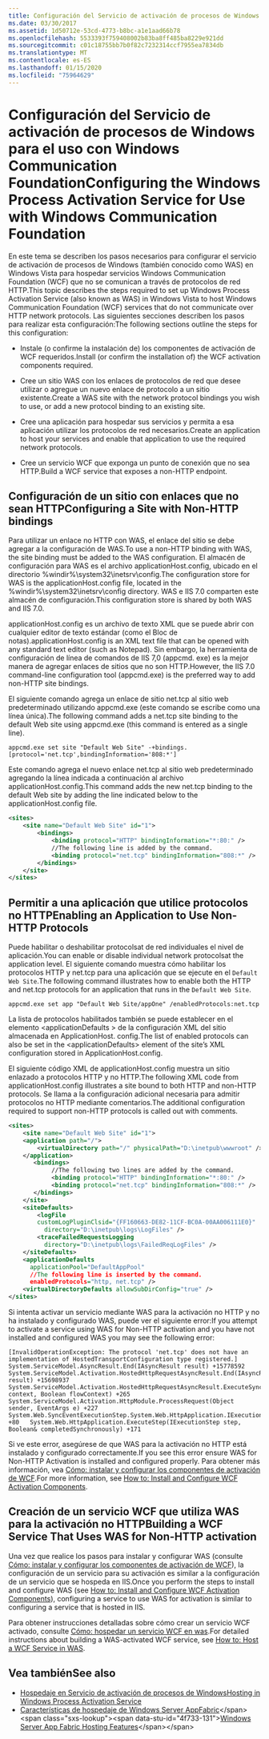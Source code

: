 ```yaml
---
title: Configuración del Servicio de activación de procesos de Windows para el uso con Windows Communication Foundation
ms.date: 03/30/2017
ms.assetid: 1d50712e-53cd-4773-b8bc-a1e1aad66b78
ms.openlocfilehash: 5533393f759408002b83ba8ff485ba8229e921dd
ms.sourcegitcommit: c01c18755bb7b0f82c7232314ccf7955ea7834db
ms.translationtype: MT
ms.contentlocale: es-ES
ms.lasthandoff: 01/15/2020
ms.locfileid: "75964629"
---
```

# <a name="configuring-the-windows-process-activation-service-for-use-with-windows-communication-foundation"></a><span data-ttu-id="4f733-102">Configuración del Servicio de activación de procesos de Windows para el uso con Windows Communication Foundation</span><span class="sxs-lookup"><span data-stu-id="4f733-102">Configuring the Windows Process Activation Service for Use with Windows Communication Foundation</span></span>
<span data-ttu-id="4f733-103">En este tema se describen los pasos necesarios para configurar el servicio de activación de procesos de Windows (también conocido como WAS) en Windows Vista para hospedar servicios Windows Communication Foundation (WCF) que no se comunican a través de protocolos de red HTTP.</span><span class="sxs-lookup"><span data-stu-id="4f733-103">This topic describes the steps required to set up Windows Process Activation Service (also known as WAS) in Windows Vista to host Windows Communication Foundation (WCF) services that do not communicate over HTTP network protocols.</span></span> <span data-ttu-id="4f733-104">Las siguientes secciones describen los pasos para realizar esta configuración:</span><span class="sxs-lookup"><span data-stu-id="4f733-104">The following sections outline the steps for this configuration:</span></span>  
  
- <span data-ttu-id="4f733-105">Instale (o confirme la instalación de) los componentes de activación de WCF requeridos.</span><span class="sxs-lookup"><span data-stu-id="4f733-105">Install (or confirm the installation of) the WCF activation components required.</span></span>  
  
- <span data-ttu-id="4f733-106">Cree un sitio WAS con los enlaces de protocolos de red que desee utilizar o agregue un nuevo enlace de protocolo a un sitio existente.</span><span class="sxs-lookup"><span data-stu-id="4f733-106">Create a WAS site with the network protocol bindings you wish to use, or add a new protocol binding to an existing site.</span></span>  
  
- <span data-ttu-id="4f733-107">Cree una aplicación para hospedar sus servicios y permita a esa aplicación utilizar los protocolos de red necesarios.</span><span class="sxs-lookup"><span data-stu-id="4f733-107">Create an application to host your services and enable that application to use the required network protocols.</span></span>  
  
- <span data-ttu-id="4f733-108">Cree un servicio WCF que exponga un punto de conexión que no sea HTTP.</span><span class="sxs-lookup"><span data-stu-id="4f733-108">Build a WCF service that exposes a non-HTTP endpoint.</span></span>  
  
## <a name="configuring-a-site-with-non-http-bindings"></a><span data-ttu-id="4f733-109">Configuración de un sitio con enlaces que no sean HTTP</span><span class="sxs-lookup"><span data-stu-id="4f733-109">Configuring a Site with Non-HTTP bindings</span></span>  
 <span data-ttu-id="4f733-110">Para utilizar un enlace no HTTP con WAS, el enlace del sitio se debe agregar a la configuración de WAS.</span><span class="sxs-lookup"><span data-stu-id="4f733-110">To use a non-HTTP binding with WAS, the site binding must be added to the WAS configuration.</span></span> <span data-ttu-id="4f733-111">El almacén de configuración para WAS es el archivo applicationHost.config, ubicado en el directorio %windir%\system32\inetsrv\config.</span><span class="sxs-lookup"><span data-stu-id="4f733-111">The configuration store for WAS is the applicationHost.config file, located in the %windir%\system32\inetsrv\config directory.</span></span> <span data-ttu-id="4f733-112">WAS e IIS 7.0 comparten este almacén de configuración.</span><span class="sxs-lookup"><span data-stu-id="4f733-112">This configuration store is shared by both WAS and IIS 7.0.</span></span>  
  
 <span data-ttu-id="4f733-113">applicationHost.config es un archivo de texto XML que se puede abrir con cualquier editor de texto estándar (como el Bloc de notas).</span><span class="sxs-lookup"><span data-stu-id="4f733-113">applicationHost.config is an XML text file that can be opened with any standard text editor (such as Notepad).</span></span> <span data-ttu-id="4f733-114">Sin embargo, la herramienta de configuración de línea de comandos de IIS 7,0 (appcmd. exe) es la mejor manera de agregar enlaces de sitios que no son HTTP.</span><span class="sxs-lookup"><span data-stu-id="4f733-114">However, the IIS 7.0 command-line configuration tool (appcmd.exe) is the preferred way to add non-HTTP site bindings.</span></span>  
  
 <span data-ttu-id="4f733-115">El siguiente comando agrega un enlace de sitio net.tcp al sitio web predeterminado utilizando appcmd.exe (este comando se escribe como una línea única).</span><span class="sxs-lookup"><span data-stu-id="4f733-115">The following command adds a net.tcp site binding to the default Web site using appcmd.exe (this command is entered as a single line).</span></span>  
  
```console  
appcmd.exe set site "Default Web Site" -+bindings.[protocol='net.tcp',bindingInformation='808:*']  
```  
  
 <span data-ttu-id="4f733-116">Este comando agrega el nuevo enlace net.tcp al sitio web predeterminado agregando la línea indicada a continuación al archivo applicationHost.config.</span><span class="sxs-lookup"><span data-stu-id="4f733-116">This command adds the new net.tcp binding to the default Web site by adding the line indicated below to the applicationHost.config file.</span></span>  
  
```xml  
<sites>  
    <site name="Default Web Site" id="1">  
        <bindings>  
            <binding protocol="HTTP" bindingInformation="*:80:" />  
            //The following line is added by the command.  
            <binding protocol="net.tcp" bindingInformation="808:*" />  
        </bindings>  
    </site>  
</sites>  
```  
  
## <a name="enabling-an-application-to-use-non-http-protocols"></a><span data-ttu-id="4f733-117">Permitir a una aplicación que utilice protocolos no HTTP</span><span class="sxs-lookup"><span data-stu-id="4f733-117">Enabling an Application to Use Non-HTTP Protocols</span></span>  
 <span data-ttu-id="4f733-118">Puede habilitar o deshabilitar protocolsat de red individuales el nivel de aplicación.</span><span class="sxs-lookup"><span data-stu-id="4f733-118">You can enable or disable individual network protocolsat the application level.</span></span> <span data-ttu-id="4f733-119">El siguiente comando muestra cómo habilitar los protocolos HTTP y net.tcp para una aplicación que se ejecute en el `Default Web Site`.</span><span class="sxs-lookup"><span data-stu-id="4f733-119">The following command illustrates how to enable both the HTTP and net.tcp protocols for an application that runs in the `Default Web Site`.</span></span>  
  
```console  
appcmd.exe set app "Default Web Site/appOne" /enabledProtocols:net.tcp  
```  
  
 <span data-ttu-id="4f733-120">La lista de protocolos habilitados también se puede establecer en el elemento \<applicationDefaults > de la configuración XML del sitio almacenada en ApplicationHost. config.</span><span class="sxs-lookup"><span data-stu-id="4f733-120">The list of enabled protocols can also be set in the \<applicationDefaults> element of the site’s XML configuration stored in ApplicationHost.config.</span></span>  
  
 <span data-ttu-id="4f733-121">El siguiente código XML de applicationHost.config muestra un sitio enlazado a protocolos HTTP y no HTTP.</span><span class="sxs-lookup"><span data-stu-id="4f733-121">The following XML code from applicationHost.config illustrates a site bound to both HTTP and non-HTTP protocols.</span></span> <span data-ttu-id="4f733-122">Se llama a la configuración adicional necesaria para admitir protocolos no HTTP mediante comentarios.</span><span class="sxs-lookup"><span data-stu-id="4f733-122">The additional configuration required to support non-HTTP protocols is called out with comments.</span></span>  
  
```xml  
<sites>  
    <site name="Default Web Site" id="1">  
    <application path="/">  
        <virtualDirectory path="/" physicalPath="D:\inetpub\wwwroot" />  
    </application>  
       <bindings>  
            //The following two lines are added by the command.  
            <binding protocol="HTTP" bindingInformation="*:80:" />  
            <binding protocol="net.tcp" bindingInformation="808:*" />  
       </bindings>  
    </site>  
    <siteDefaults>  
        <logFile   
        customLogPluginClsid="{FF160663-DE82-11CF-BC0A-00AA006111E0}"  
          directory="D:\inetpub\logs\LogFiles" />  
        <traceFailedRequestsLogging   
          directory="D:\inetpub\logs\FailedReqLogFiles" />  
    </siteDefaults>  
    <applicationDefaults   
      applicationPool="DefaultAppPool"   
      //The following line is inserted by the command.  
      enabledProtocols="http, net.tcp" />  
    <virtualDirectoryDefaults allowSubDirConfig="true" />  
</sites>  
```  
  
 <span data-ttu-id="4f733-123">Si intenta activar un servicio mediante WAS para la activación no HTTP y no ha instalado y configurado WAS, puede ver el siguiente error:</span><span class="sxs-lookup"><span data-stu-id="4f733-123">If you attempt to activate a service using WAS for Non-HTTP activation and you have not installed and configured WAS you may see the following error:</span></span>  
  
```output  
[InvalidOperationException: The protocol 'net.tcp' does not have an implementation of HostedTransportConfiguration type registered.]   System.ServiceModel.AsyncResult.End(IAsyncResult result) +15778592   System.ServiceModel.Activation.HostedHttpRequestAsyncResult.End(IAsyncResult result) +15698937   System.ServiceModel.Activation.HostedHttpRequestAsyncResult.ExecuteSynchronous(HttpApplication context, Boolean flowContext) +265   System.ServiceModel.Activation.HttpModule.ProcessRequest(Object sender, EventArgs e) +227   System.Web.SyncEventExecutionStep.System.Web.HttpApplication.IExecutionStep.Execute() +80   System.Web.HttpApplication.ExecuteStep(IExecutionStep step, Boolean& completedSynchronously) +171  
```  
  
 <span data-ttu-id="4f733-124">Si ve este error, asegúrese de que WAS para la activación no HTTP está instalado y configurado correctamente.</span><span class="sxs-lookup"><span data-stu-id="4f733-124">If you see this error ensure WAS for Non-HTTP Activation is installed and configured properly.</span></span> <span data-ttu-id="4f733-125">Para obtener más información, vea [Cómo: instalar y configurar los componentes de activación de WCF](../../../../docs/framework/wcf/feature-details/how-to-install-and-configure-wcf-activation-components.md).</span><span class="sxs-lookup"><span data-stu-id="4f733-125">For more information, see [How to: Install and Configure WCF Activation Components](../../../../docs/framework/wcf/feature-details/how-to-install-and-configure-wcf-activation-components.md).</span></span>  
  
## <a name="building-a-wcf-service-that-uses-was-for-non-http-activation"></a><span data-ttu-id="4f733-126">Creación de un servicio WCF que utiliza WAS para la activación no HTTP</span><span class="sxs-lookup"><span data-stu-id="4f733-126">Building a WCF Service That Uses WAS for Non-HTTP activation</span></span>  
 <span data-ttu-id="4f733-127">Una vez que realice los pasos para instalar y configurar WAS (consulte [Cómo: instalar y configurar los componentes de activación de WCF](../../../../docs/framework/wcf/feature-details/how-to-install-and-configure-wcf-activation-components.md)), la configuración de un servicio para su activación es similar a la configuración de un servicio que se hospeda en IIS.</span><span class="sxs-lookup"><span data-stu-id="4f733-127">Once you perform the steps to install and configure WAS (see [How to: Install and Configure WCF Activation Components](../../../../docs/framework/wcf/feature-details/how-to-install-and-configure-wcf-activation-components.md)), configuring a service to use WAS for activation is similar to configuring a service that is hosted in IIS.</span></span>  
  
 <span data-ttu-id="4f733-128">Para obtener instrucciones detalladas sobre cómo crear un servicio WCF activado, consulte [Cómo: hospedar un servicio WCF en was](../../../../docs/framework/wcf/feature-details/how-to-host-a-wcf-service-in-was.md).</span><span class="sxs-lookup"><span data-stu-id="4f733-128">For detailed instructions about building a WAS-activated WCF service, see [How to: Host a WCF Service in WAS](../../../../docs/framework/wcf/feature-details/how-to-host-a-wcf-service-in-was.md).</span></span>  
  
## <a name="see-also"></a><span data-ttu-id="4f733-129">Vea también</span><span class="sxs-lookup"><span data-stu-id="4f733-129">See also</span></span>

- [<span data-ttu-id="4f733-130">Hospedaje en Servicio de activación de procesos de Windows</span><span class="sxs-lookup"><span data-stu-id="4f733-130">Hosting in Windows Process Activation Service</span></span>](../../../../docs/framework/wcf/feature-details/hosting-in-windows-process-activation-service.md)
- <span data-ttu-id="4f733-131">[Características de hospedaje de Windows Server AppFabric](https://docs.microsoft.com/previous-versions/appfabric/ee677189(v=azure.10))</span><span class="sxs-lookup"><span data-stu-id="4f733-131">[Windows Server App Fabric Hosting Features](https://docs.microsoft.com/previous-versions/appfabric/ee677189(v=azure.10))</span></span>
